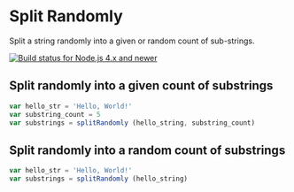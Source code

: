 # Split Randomly

Split a string randomly into a given or random count of sub-strings.

[![Build status for Node.js 4.x and newer](https://github.com/sovpro/split-randomly/workflows/Node.js%204.x%20and%20newer%20/badge.svg?branch=master)](https://github.com/sovpro/split-randomly/commits/master)

## Split randomly into a given count of substrings

```js
var hello_str = 'Hello, World!'
var substring_count = 5
var substrings = splitRandomly (hello_string, substring_count)
```

## Split randomly into a random count of substrings

```js
var hello_str = 'Hello, World!'
var substrings = splitRandomly (hello_string)
```


